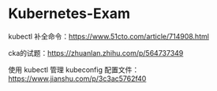 # Kubernetes-Exam

kubectl 补全命令：https://www.51cto.com/article/714908.html

cka的试题：https://zhuanlan.zhihu.com/p/564737349

使用 kubectl 管理 kubeconfig 配置文件： https://www.jianshu.com/p/3c3ac5762f40













